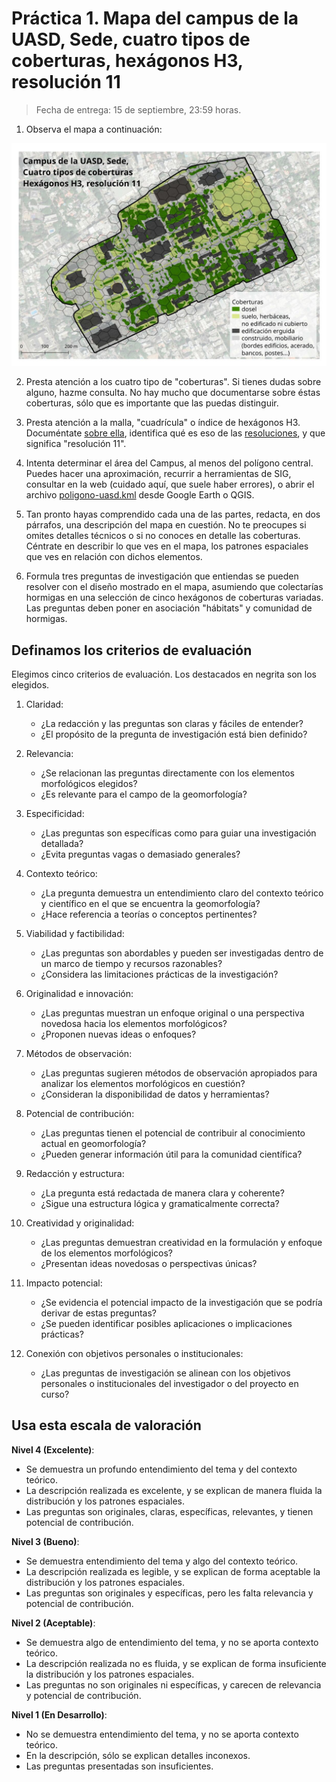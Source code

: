 # Práctica 1. Mapa del campus de la UASD, Sede, cuatro tipos de coberturas, hexágonos H3, resolución 11

> Fecha de entrega: 15 de septiembre, 23:59 horas.

1. Observa el mapa a continuación:

![](img/campus-uasd-sede-coberturas-h3-res-11.jpg)

2. Presta atención a los cuatro tipo de "coberturas". Si tienes dudas sobre alguno, hazme consulta. No hay mucho que documentarse sobre éstas coberturas, sólo que es importante que las puedas distinguir.

3. Presta atención a la malla, "cuadrícula" o índice de hexágonos H3. Documéntate [sobre ella](https://h3geo.org/), identifica qué es eso de las [resoluciones](https://h3geo.org/docs/core-library/restable), y que significa "resolución 11".

4. Intenta determinar el área del Campus, al menos del polígono central. Puedes hacer una aproximación, recurrir a herramientas de SIG, consultar en la web (cuidado aquí, que suele haber errores), o abrir el archivo [poligono-uasd.kml](fuentes/practica-01/poligono-uasd.kml) desde Google Earth o QGIS.

5. Tan pronto hayas comprendido cada una de las partes, redacta, en dos párrafos, una descripción del mapa en cuestión. No te preocupes si omites detalles técnicos o si no conoces en detalle las coberturas. Céntrate en describir lo que ves en el mapa, los patrones espaciales que ves en relación con dichos elementos.

6. Formula tres preguntas de investigación que entiendas se pueden resolver con el diseño mostrado en el mapa, asumiendo que colectarías hormigas en una selección de cinco hexágonos de coberturas variadas. Las preguntas deben poner en asociación "hábitats" y comunidad de hormigas.

## Definamos los criterios de evaluación

Elegimos cinco criterios de evaluación. Los destacados en negrita son los elegidos.

1. Claridad:

   - ¿La redacción y las preguntas son claras y fáciles de entender?
   - ¿El propósito de la pregunta de investigación está bien definido?

2. Relevancia:

   - ¿Se relacionan las preguntas directamente con los elementos morfológicos elegidos?
   - ¿Es relevante para el campo de la geomorfología?

3. Especificidad:

   - ¿Las preguntas son específicas como para guiar una investigación detallada?
   - ¿Evita preguntas vagas o demasiado generales?

4. Contexto teórico:

   - ¿La pregunta demuestra un entendimiento claro del contexto teórico y científico en el que se encuentra la geomorfología?
   - ¿Hace referencia a teorías o conceptos pertinentes?

5. Viabilidad y factibilidad:

   - ¿Las preguntas son abordables y pueden ser investigadas dentro de un marco de tiempo y recursos razonables?
   - ¿Considera las limitaciones prácticas de la investigación?

6. Originalidad e innovación:

   - ¿Las preguntas muestran un enfoque original o una perspectiva novedosa hacia los elementos morfológicos?
   - ¿Proponen nuevas ideas o enfoques?

7. Métodos de observación:

   - ¿Las preguntas sugieren métodos de observación apropiados para analizar los elementos morfológicos en cuestión?
   - ¿Consideran la disponibilidad de datos y herramientas?

8. Potencial de contribución:

   - ¿Las preguntas tienen el potencial de contribuir al conocimiento actual en geomorfología?
   - ¿Pueden generar información útil para la comunidad científica?

9. Redacción y estructura:

   - ¿La pregunta está redactada de manera clara y coherente?
   - ¿Sigue una estructura lógica y gramaticalmente correcta?

10. Creatividad y originalidad:

    - ¿Las preguntas demuestran creatividad en la formulación y enfoque de los elementos morfológicos?
    - ¿Presentan ideas novedosas o perspectivas únicas?

11. Impacto potencial:

    - ¿Se evidencia el potencial impacto de la investigación que se podría derivar de estas preguntas?
    - ¿Se pueden identificar posibles aplicaciones o implicaciones prácticas?

12. Conexión con objetivos personales o institucionales:
    - ¿Las preguntas de investigación se alinean con los objetivos personales o institucionales del investigador o del proyecto en curso?

## Usa esta escala de valoración

**Nivel 4 (Excelente)**:

- Se demuestra un profundo entendimiento del tema y del contexto teórico.
- La descripción realizada es excelente, y se explican de manera fluida la distribución y los patrones espaciales.
- Las preguntas son originales, claras, específicas, relevantes, y tienen potencial de contribución.

**Nivel 3 (Bueno)**:

- Se demuestra entendimiento del tema y algo del contexto teórico.
- La descripción realizada es legible, y se explican de forma aceptable la distribución y los patrones espaciales.
- Las preguntas son originales y específicas, pero les falta relevancia y potencial de contribución.

**Nivel 2 (Aceptable)**:

- Se demuestra algo de entendimiento del tema, y no se aporta contexto teórico.
- La descripción realizada no es fluida, y se explican de forma insuficiente la distribución y los patrones espaciales.
- Las preguntas no son originales ni específicas, y carecen de relevancia y potencial de contribución.

**Nivel 1 (En Desarrollo)**:

- No se demuestra entendimiento del tema, y no se aporta contexto teórico.
- En la descripción, sólo se explican detalles inconexos.
- Las preguntas presentadas son insuficientes.

